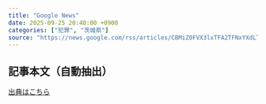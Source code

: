 ```yaml
---
title: "Google News"
date: 2025-09-25 20:40:00 +0900
categories: ["犯罪", "茨城県"]
source: "https://news.google.com/rss/articles/CBMiZ0FVX3lxTFA2TFNxYXdLTmxCaThlUEJaOVJlSS1VQU5YcUtTRDU1OXlJd0k4M3psNDFOYWF5UzNPMmxqeGNnRFlMNVQ3Q1pPYTNXRkFSbHhlRFBvWWZ2ZWhnS0hoRjJOV0FNcS1xT00?oc=5"
---
```


## 記事本文（自動抽出）
<body class="y0K44d EA71Tc" id="readabilityBody"></body>

[出典はこちら](https://news.google.com/rss/articles/CBMiZ0FVX3lxTFA2TFNxYXdLTmxCaThlUEJaOVJlSS1VQU5YcUtTRDU1OXlJd0k4M3psNDFOYWF5UzNPMmxqeGNnRFlMNVQ3Q1pPYTNXRkFSbHhlRFBvWWZ2ZWhnS0hoRjJOV0FNcS1xT00?oc=5)
